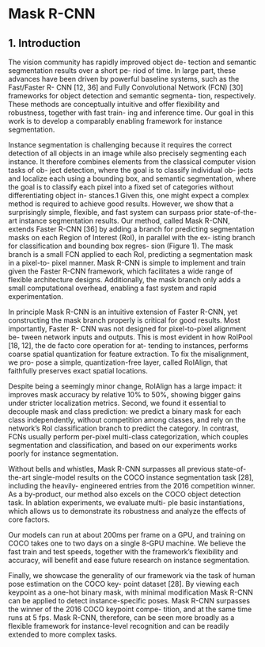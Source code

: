 # Mask R-CNN
## 1. Introduction
The vision community has rapidly improved object de- tection and semantic segmentation results over a short pe- riod of time. In large part, these advances have been driven by powerful baseline systems, such as the Fast/Faster R- CNN [12, 36] and Fully Convolutional Network (FCN) [30] frameworks for object detection and semantic segmenta- tion, respectively. These methods are conceptually intuitive and offer flexibility and robustness, together with fast train- ing and inference time. Our goal in this work is to develop a comparably enabling framework for instance segmentation.

Instance segmentation is challenging because it requires the correct detection of all objects in an image while also precisely segmenting each instance. It therefore combines elements from the classical computer vision tasks of ob- ject detection, where the goal is to classify individual ob- jects and localize each using a bounding box, and semantic segmentation, where the goal is to classify each pixel into a fixed set of categories without differentiating object in- stances.1 Given this, one might expect a complex method is required to achieve good results. However, we show that a surprisingly simple, flexible, and fast system can surpass prior state-of-the-art instance segmentation results.
Our method, called Mask R-CNN, extends Faster R-CNN [36] by adding a branch for predicting segmentation masks on each Region of Interest (RoI), in parallel with the ex- isting branch for classification and bounding box regres- sion (Figure 1). The mask branch is a small FCN applied to each RoI, predicting a segmentation mask in a pixel-to- pixel manner. Mask R-CNN is simple to implement and train given the Faster R-CNN framework, which facilitates a wide range of flexible architecture designs. Additionally, the mask branch only adds a small computational overhead, enabling a fast system and rapid experimentation.

In principle Mask R-CNN is an intuitive extension of Faster R-CNN, yet constructing the mask branch properly is critical for good results. Most importantly, Faster R- CNN was not designed for pixel-to-pixel alignment be- tween network inputs and outputs. This is most evident in how RoIPool [18, 12], the de facto core operation for at- tending to instances, performs coarse spatial quantization for feature extraction. To fix the misalignment, we pro- pose a simple, quantization-free layer, called RoIAlign, that faithfully preserves exact spatial locations.

Despite being a seemingly minor change, RoIAlign has a large impact: it improves mask accuracy by relative 10% to 50%, showing bigger gains under stricter localization metrics. Second, we found it essential to decouple mask and class prediction: we predict a binary mask for each class independently, without competition among classes, and rely on the network’s RoI classification branch to predict the category. In contrast, FCNs usually perform per-pixel multi-class categorization, which couples segmentation and classification, and based on our experiments works poorly for instance segmentation.

Without bells and whistles, Mask R-CNN surpasses all previous state-of-the-art single-model results on the COCO instance segmentation task [28], including the heavily- engineered entries from the 2016 competition winner. As a by-product, our method also excels on the COCO object detection task. In ablation experiments, we evaluate multi- ple basic instantiations, which allows us to demonstrate its robustness and analyze the effects of core factors.

Our models can run at about 200ms per frame on a GPU, and training on COCO takes one to two days on a single 8-GPU machine. We believe the fast train and test speeds, together with the framework’s flexibility and accuracy, will benefit and ease future research on instance segmentation.

Finally, we showcase the generality of our framework via the task of human pose estimation on the COCO key- point dataset [28]. By viewing each keypoint as a one-hot binary mask, with minimal modification Mask R-CNN can be applied to detect instance-specific poses. Mask R-CNN surpasses the winner of the 2016 COCO keypoint compe- tition, and at the same time runs at 5 fps. Mask R-CNN, therefore, can be seen more broadly as a flexible framework for instance-level recognition and can be readily extended to more complex tasks.
